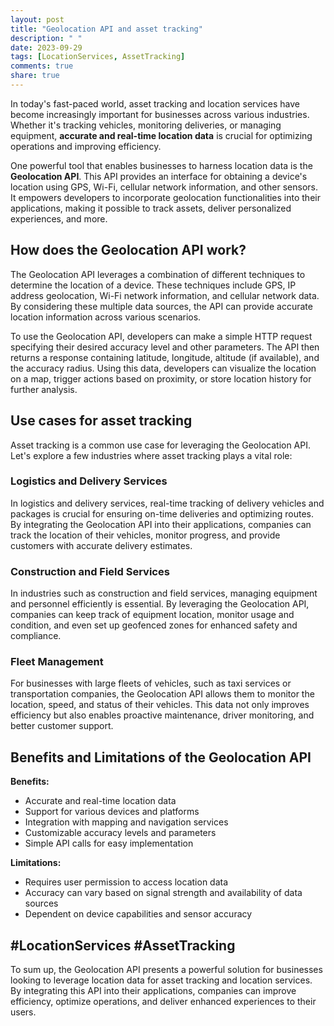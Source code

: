 ```yaml
---
layout: post
title: "Geolocation API and asset tracking"
description: " "
date: 2023-09-29
tags: [LocationServices, AssetTracking]
comments: true
share: true
---
```


In today's fast-paced world, asset tracking and location services have become increasingly important for businesses across various industries. Whether it's tracking vehicles, monitoring deliveries, or managing equipment, **accurate and real-time location data** is crucial for optimizing operations and improving efficiency.

One powerful tool that enables businesses to harness location data is the **Geolocation API**. This API provides an interface for obtaining a device's location using GPS, Wi-Fi, cellular network information, and other sensors. It empowers developers to incorporate geolocation functionalities into their applications, making it possible to track assets, deliver personalized experiences, and more.

## How does the Geolocation API work?

The Geolocation API leverages a combination of different techniques to determine the location of a device. These techniques include GPS, IP address geolocation, Wi-Fi network information, and cellular network data. By considering these multiple data sources, the API can provide accurate location information across various scenarios.

To use the Geolocation API, developers can make a simple HTTP request specifying their desired accuracy level and other parameters. The API then returns a response containing latitude, longitude, altitude (if available), and the accuracy radius. Using this data, developers can visualize the location on a map, trigger actions based on proximity, or store location history for further analysis.

## Use cases for asset tracking

Asset tracking is a common use case for leveraging the Geolocation API. Let's explore a few industries where asset tracking plays a vital role:

### Logistics and Delivery Services

In logistics and delivery services, real-time tracking of delivery vehicles and packages is crucial for ensuring on-time deliveries and optimizing routes. By integrating the Geolocation API into their applications, companies can track the location of their vehicles, monitor progress, and provide customers with accurate delivery estimates.

### Construction and Field Services

In industries such as construction and field services, managing equipment and personnel efficiently is essential. By leveraging the Geolocation API, companies can keep track of equipment location, monitor usage and condition, and even set up geofenced zones for enhanced safety and compliance.

### Fleet Management

For businesses with large fleets of vehicles, such as taxi services or transportation companies, the Geolocation API allows them to monitor the location, speed, and status of their vehicles. This data not only improves efficiency but also enables proactive maintenance, driver monitoring, and better customer support.

## Benefits and Limitations of the Geolocation API

**Benefits:**
- Accurate and real-time location data
- Support for various devices and platforms
- Integration with mapping and navigation services
- Customizable accuracy levels and parameters
- Simple API calls for easy implementation

**Limitations:**
- Requires user permission to access location data
- Accuracy can vary based on signal strength and availability of data sources
- Dependent on device capabilities and sensor accuracy

## #LocationServices #AssetTracking

To sum up, the Geolocation API presents a powerful solution for businesses looking to leverage location data for asset tracking and location services. By integrating this API into their applications, companies can improve efficiency, optimize operations, and deliver enhanced experiences to their users.